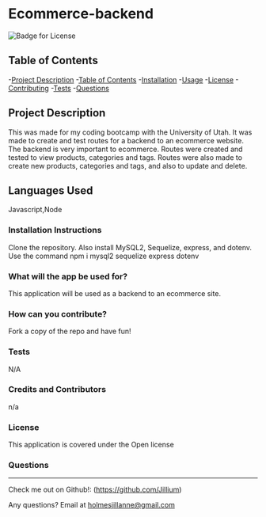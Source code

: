 # Ecommerce-backend

  ![Badge for License](https://img.shields.io/badge/license-Open-informational)
  
  ## Table of Contents
  -[Project Description](#projectDescription)
  -[Table of Contents](#tableofContents)
  -[Installation](#installation)
  -[Usage](#usage)
  -[License](#license)
  -[Contributing](#contributing)
  -[Tests](#tests)
  -[Questions](#questions)


  ## Project Description 
  This was made for my coding bootcamp with the University of Utah. It was made to create and test routes for a backend to an ecommerce website. The backend is very important to ecommerce. Routes were created and tested to view products, categories and tags. Routes were also made to create new products, categories and tags, and also to update and delete. 

  
  
  
  ## Languages Used 
  Javascript,Node

  ### Installation Instructions
  Clone the repository. Also install MySQL2, Sequelize, express, and dotenv. Use the command npm i mysql2 sequelize express dotenv

  ### What will the app be used for? 
  This application will be used as a backend to an ecommerce site. 

  ### How can you contribute?
  Fork a copy of the repo and have fun!

  ### Tests 
  N/A

  ### Credits and Contributors 
  n/a

  ### License
  This application is covered under the Open license
  

  ### Questions
  -------------------------------------------------------------------------------------------------------
  
  Check me out on Github!: (https://github.com/Jillium) 
  
  Any questions? Email at holmesjillanne@gmail.com